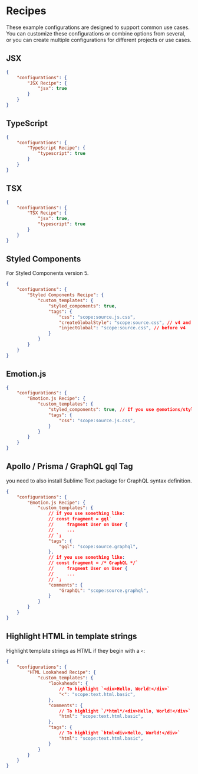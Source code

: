 # Recipes

These example configurations are designed to support common use cases. You can customize these configurations or combine options from several, or you can create multiple configurations for different projects or use cases.

## JSX

```json
{
    "configurations": {
        "JSX Recipe": {
            "jsx": true
        }
    }
}
```

## TypeScript

```json
{
    "configurations": {
        "TypeScript Recipe": {
            "typescript": true
        }
    }
}
```

## TSX

```json
{
    "configurations": {
        "TSX Recipe": {
            "jsx": true,
            "typescript": true
        }
    }
}
```

## Styled Components

For Styled Components version 5.

```json
{
    "configurations": {
        "Styled Components Recipe": {
            "custom_templates": {
                "styled_components": true,
                "tags": {
                    "css": "scope:source.js.css",
                    "createGlobalStyle": "scope:source.css", // v4 and above
                    "injectGlobal": "scope:source.css", // before v4
                }
            }
        }
    }
}
```

## Emotion.js

```json
{
    "configurations": {
        "Emotion.js Recipe": {
            "custom_templates": {
                "styled_components": true, // If you use @emotions/styled
                "tags": {
                    "css": "scope:source.js.css",
                }
            }
        }
    }
}
```

## Apollo / Prisma / GraphQL gql Tag

you need to also install Sublime Text package for GraphQL syntax definition.

```json
{
    "configurations": {
        "Emotion.js Recipe": {
            "custom_templates": {
                // if you use something like:
                // const fragment = gql`
                //     fragment User on User {
                //     ...
                // `;
                "tags": {
                    "gql": "scope:source.graphql",
                },
                // if you use something like:
                // const fragment = /* GraphQL */`
                //     fragment User on User {
                //     ...
                // `;
                "comments": {
                    "GraphQL": "scope:source.graphql",
                }
            }
        }
    }
}
```

## Highlight HTML in template strings

Highlight template strings as HTML if they begin with a `<`:

```json
{
    "configurations": {
        "HTML Lookahead Recipe": {
            "custom_templates": {
                "lookaheads": {
                    // To highlight `<div>Hello, World!</div>`
                    "<": "scope:text.html.basic",
                },
                "comments": {
                    // To highlight `/*html*/<div>Hello, World!</div>`
                    "html": "scope:text.html.basic",
                },
                "tags": {
                    // To highlight `html<div>Hello, World!</div>`
                    "html": "scope:text.html.basic",
                }
            }
        }
    }
}
```
